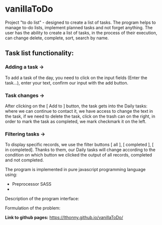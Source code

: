 # vanillaToDo

Project "to do list" - designed to create a list of tasks. The program helps to manage to-do lists, implement planned tasks and not forget anything. The user has the ability to create a list of tasks, in the process of their execution, can change delete, complete, sort, search by name.

## Task list functionality:
### Adding a task -> 
To add a task of the day, you need to click on the input fields (Enter the task...), enter your text, confirm our input with the add button.

### Task changes ->
After clicking on the [ Add to ] button, the task gets into the Daily tasks: where we can continue to contact it, we have access to change the text in the task, if we need to delete the task, click on the trash can on the right, in order to mark the task as completed, we mark checkmark it on the left.

### Filtering tasks -> 
To display specific records, we use the filter buttons [ all ], [ completed ], [ in completed]. Thanks to them, our Daily tasks will change according to the condition on which button we clicked the output of all records, completed and not completed.

The program is implemented in pure javascript programming language using:
- Preprocessor SASS
- 

Description of the program interface:

Formulation of the problem:



**Link to github pages:** 
<https://lthonny.github.io/vanillaToDo/>

